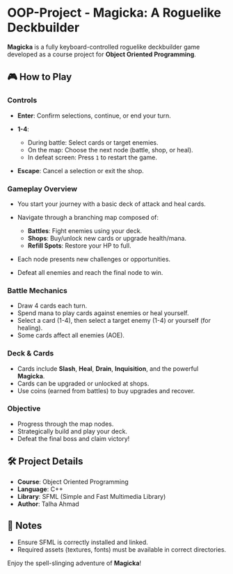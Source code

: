 # OOP-Project - Magicka: A Roguelike Deckbuilder

**Magicka** is a fully keyboard-controlled roguelike deckbuilder game developed as a course project for **Object Oriented Programming**.

## 🎮 How to Play

### Controls

* **Enter**: Confirm selections, continue, or end your turn.
* **1-4**:

  * During battle: Select cards or target enemies.
  * On the map: Choose the next node (battle, shop, or heal).
  * In defeat screen: Press `1` to restart the game.
* **Escape**: Cancel a selection or exit the shop.

### Gameplay Overview

* You start your journey with a basic deck of attack and heal cards.
* Navigate through a branching map composed of:

  * **Battles**: Fight enemies using your deck.
  * **Shops**: Buy/unlock new cards or upgrade health/mana.
  * **Refill Spots**: Restore your HP to full.
* Each node presents new challenges or opportunities.
* Defeat all enemies and reach the final node to win.

### Battle Mechanics

* Draw 4 cards each turn.
* Spend mana to play cards against enemies or heal yourself.
* Select a card (1-4), then select a target enemy (1-4) or yourself (for healing).
* Some cards affect all enemies (AOE).

### Deck & Cards

* Cards include **Slash**, **Heal**, **Drain**, **Inquisition**, and the powerful **Magicka**.
* Cards can be upgraded or unlocked at shops.
* Use coins (earned from battles) to buy upgrades and recover.

### Objective

* Progress through the map nodes.
* Strategically build and play your deck.
* Defeat the final boss and claim victory!

## 🛠️ Project Details

* **Course**: Object Oriented Programming
* **Language**: C++
* **Library**: SFML (Simple and Fast Multimedia Library)
* **Author**: Talha Ahmad

## 📁 Notes

* Ensure SFML is correctly installed and linked.
* Required assets (textures, fonts) must be available in correct directories.

Enjoy the spell-slinging adventure of **Magicka**!
